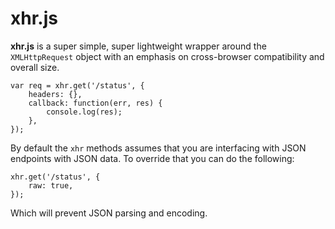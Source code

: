 # xhr.js

**xhr.js** is a super simple, super lightweight wrapper around
the `XMLHttpRequest` object with an emphasis on cross-browser
compatibility and overall size.

    var req = xhr.get('/status', {
        headers: {},
        callback: function(err, res) {
            console.log(res);
        },
    });

By default the `xhr` methods assumes that you are interfacing
with JSON endpoints with JSON data. To override that you can
do the following:

    xhr.get('/status', {
        raw: true,
    });

Which will prevent JSON parsing and encoding.

